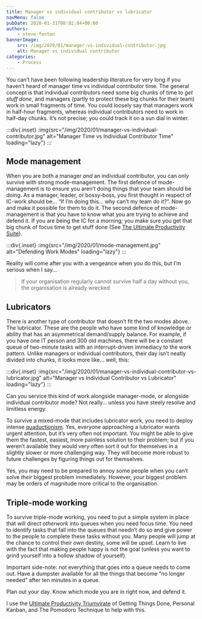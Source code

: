 ```yaml
---
title: Manager vs individual contributor vs lubricator
navMenu: false
pubDate: 2020-01-31T08:02:04+00:00
authors:
    - steve-fenton
bannerImage:
    src: /img/2020/01/manager-vs-individual-contributor.jpg
    alt: Manager vs individual contributor
categories:
    - Process
---
```


You can’t have been following leadership literature for very long if you haven’t heard of manager time vs individual contributor time. The general concept is that individual contributors need some big chunks of time to *get stuff done*, and managers (partly to protect these big chunks for their team) work in small fragments of time. You could loosely say that managers work in half-hour fragments, whereas individual contributors need to work in half-day chunks. It’s not precise; you could track it on a sun dial in winter.

:::div{.inset}
:img{src="/img/2020/01/manager-vs-individual-contributor.jpg" alt="Manager Time vs Individual Contributor Time" loading="lazy"}
:::

## Mode management

When you are both a manager *and* an individual contributor, you can only survive with strong mode-management. The first defence of mode-management is to ensure you aren’t doing things that your team should be doing. As a manager, leader, or bossy-boss, you first thought in respect of IC-work should be… “If I’m doing this… why can’t my team do it?”. Now go and make it possible for them to do it. The second defence of mode-management is that you have to know what you are trying to achieve and defend it. If you are being the IC for a morning; you make sure you get that big chunk of focus time to get stuff done (See [The Ultimate Productivity Suite](/blog/2021/09/the-ultimate-productivity-suite/)).

:::div{.inset}
:img{src="/img/2020/01/mode-management.jpg" alt="Defending Work Modes" loading="lazy"}
:::

Reality will come after you with a vengeance when you do this, but I’m serious when I say…

> If your organisation regularly cannot survive half a day without you, the organisation is already wrecked

## Lubricators

There is another type of contributor that doesn’t fit the two modes above. The lubricator. These are the people who have some kind of knowledge or ability that has an asymmetrical demand/supply balance. For example, if you have one IT person and 300 old machines, there will be a constant queue of two-minute tasks with an interrupt-driven immediacy to the work pattern. Unlike managers or individual contributors, their day isn’t neatly divided into chunks, it looks more like… well, this:

:::div{.inset}
:img{src="/img/2020/01/manager-vs-individual-contributor-vs-lubricator.jpg" alt="Manager vs Individual Contributor vs Lubricator" loading="lazy"}
:::

Can you service this kind of work alongside manager-mode, or alongside individual contributor mode? Not really… unless you have steely resolve and limitless energy.

To survive a mixed-mode that includes lubricator work, you need to deploy intense [quaductionism](/blog/2017/10/quaductionism-clarity-via-reductionism/). Yes, everyone approaching a lubricator wants urgent attention, but it’s very often not important. You might be able to give them the fastest, easiest, more painless solution to their problem; but if you weren’t available they would very often sort it out for themselves in a slightly slower or more challenging way. They will become more robust to future challenges by figuring things out for themselves.

Yes, you may need to be prepared to annoy some people when you can’t solve *their* biggest problem immediately. However, *your* biggest problem may be orders of magnitude more critical to the organisation.

## Triple-mode working

To survive triple-mode working, you need to put a simple system in place that will direct *otherwork* into queues when you need focus time. You need to identify tasks that fall into the queues that needn’t do so and give power to the people to complete these tasks without you. Many people will jump at the chance to control their own destiny, some will be upset. Learn to live with the fact that making people happy is not the goal (unless you want to grind yourself into a hollow shadow of yourself).

Important side-note: not everything that goes into a queue needs to come out. Have a dumpster available for all the things that become “no longer needed” after ten minutes in a queue.

Plan out your day. Know which mode you are in right now, and defend it.

I use the [Ultimate Productivity Triumvirate](/blog/2021/09/the-ultimate-productivity-suite/) of Getting Things Done, Personal Kanban, and The Pomodoro Technique to help with this.